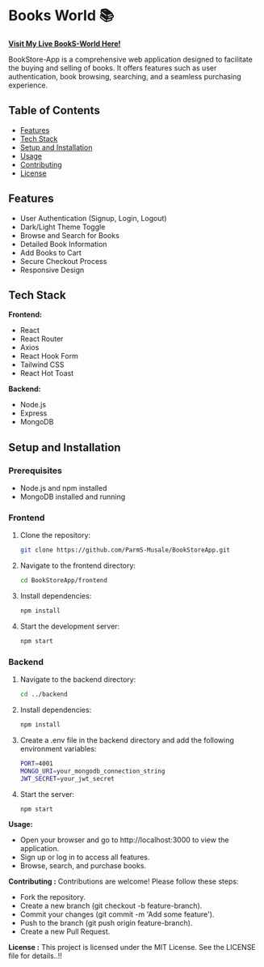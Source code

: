 # Books World 📚
**[Visit My Live BookS-World Here!](https://book-world-qoa4.onrender.com)**


BookStore-App is a comprehensive web application designed to facilitate the buying and selling of books. It offers features such as user authentication, book browsing, searching, and a seamless purchasing experience.

## Table of Contents

- [Features](#features)
- [Tech Stack](#tech-stack)
- [Setup and Installation](#setup-and-installation)
- [Usage](#usage)
- [Contributing](#contributing)
- [License](#license)

## Features

- User Authentication (Signup, Login, Logout)
- Dark/Light Theme Toggle
- Browse and Search for Books
- Detailed Book Information
- Add Books to Cart
- Secure Checkout Process
- Responsive Design

## Tech Stack

**Frontend:**
- React
- React Router
- Axios
- React Hook Form
- Tailwind CSS
- React Hot Toast

**Backend:**
- Node.js
- Express
- MongoDB

## Setup and Installation

### Prerequisites

- Node.js and npm installed
- MongoDB installed and running

### Frontend

1. Clone the repository:
   ```bash
   git clone https://github.com/ParmS-Musale/BookStoreApp.git

2. Navigate to the frontend directory:
   ```bash
   cd BookStoreApp/frontend

3. Install dependencies:
   ```bash
   npm install

4. Start the development server:
   ```bash
   npm start


### Backend

1. Navigate to the backend directory:
   ```bash
   cd ../backend

2. Install dependencies:
   ```bash
   npm install

3. Create a .env file in the backend directory and add the following environment variables:
   ```bash
   PORT=4001
   MONGO_URI=your_mongodb_connection_string
   JWT_SECRET=your_jwt_secret


4. Start the server:
   ```bash
   npm start


**Usage:**
- Open your browser and go to http://localhost:3000 to view the application.
- Sign up or log in to access all features.
- Browse, search, and purchase books.

**Contributing :**
Contributions are welcome! Please follow these steps:

- Fork the repository.
- Create a new branch (git checkout -b feature-branch).
- Commit your changes (git commit -m 'Add some feature').
- Push to the branch (git push origin feature-branch).
- Create a new Pull Request.

**License :**
This project is licensed under the MIT License. See the LICENSE file for details..!!

